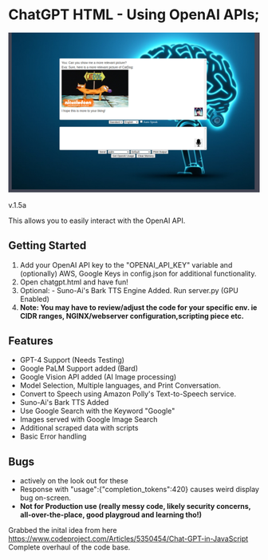 # ChatGPT HTML - Using OpenAI APIs; 
![screenshot-catdog](screenshot-catdog.png)

v.1.5a

This allows you to easily interact with the OpenAI API.

## Getting Started

1. Add your OpenAI API key to the "OPENAI_API_KEY" variable and (optionally) AWS, Google Keys in config.json for additional functionality. 
2. Open chatgpt.html and have fun!
3. Optional: - Suno-Ai's Bark TTS Engine Added. Run server.py (GPU Enabled)
4. **Note: You may have to review/adjust the code for your specific env. ie CIDR ranges, NGINX/webserver configuration,scripting piece etc.**
   
## Features

- GPT-4 Support (Needs Testing)
- Google PaLM Support added (Bard)
- Google Vision API added (AI Image processing)
- Model Selection, Multiple languages, and Print Conversation.
- Convert to Speech using Amazon Polly's Text-to-Speech service.
- Suno-Ai's Bark TTS Added
- Use Google Search with the Keyword "Google"
- Images served with Google Image Search
- Additional scraped data with scripts
- Basic Error handling

## Bugs
- actively on the look out for these
- Response with "usage":{"completion_tokens":420} causes weird display bug on-screen.
- **Not for Production use (really messy code, likely security concerns, all-over-the-place, good playgroud and learning tho!)**

Grabbed the inital idea from here https://www.codeproject.com/Articles/5350454/Chat-GPT-in-JavaScript <br>
Complete overhaul of the code base.
